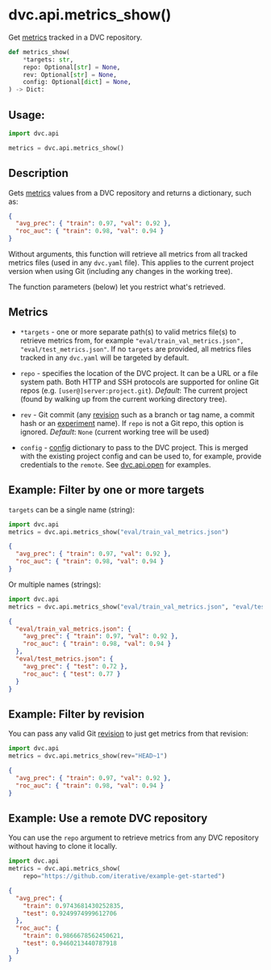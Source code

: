 # dvc.api.metrics_show()

Get [metrics](/doc/command-reference/metrics) tracked in a <abbr>DVC
repository</abbr>.

```py
def metrics_show(
    *targets: str,
    repo: Optional[str] = None,
    rev: Optional[str] = None,
    config: Optional[dict] = None,
) -> Dict:
```

## Usage:

```py
import dvc.api

metrics = dvc.api.metrics_show()
```

## Description

Gets [metrics](/doc/command-reference/metrics) values from a <abbr>DVC
repository</abbr> and returns a dictionary, such as:

```json
{
  "avg_prec": { "train": 0.97, "val": 0.92 },
  "roc_auc": { "train": 0.98, "val": 0.94 }
}
```

Without arguments, this function will retrieve all metrics from all tracked
metrics files (used in any `dvc.yaml` file). This applies to the current project
version when using Git (including any changes in the working tree).

The function parameters (below) let you restrict what's retrieved.

## Metrics

- `*targets` - one or more separate path(s) to valid metrics file(s) to retrieve
  metrics from, for example
  `"eval/train_val_metrics.json", "eval/test_metrics.json"`. If no `targets` are
  provided, all metrics files tracked in any `dvc.yaml` will be targeted by
  default.

- `repo` - specifies the location of the DVC project. It can be a URL or a file
  system path. Both HTTP and SSH protocols are supported for online Git repos
  (e.g. `[user@]server:project.git`). _Default_: The current project (found by
  walking up from the current working directory tree).

- `rev` - Git commit (any [revision](https://git-scm.com/docs/revisions) such as
  a branch or tag name, a commit hash or an
  [experiment](/doc/command-reference/exp) name). If `repo` is not a Git repo,
  this option is ignored. _Default_: `None` (current working tree will be used)

- `config` - [config](/doc/command-reference/config) dictionary to pass to the
  DVC project. This is merged with the existing project config and can be used
  to, for example, provide credentials to the `remote`. See
  [dvc.api.open](/doc/api-reference/open) for examples.

## Example: Filter by one or more targets

`targets` can be a single name (string):

```py
import dvc.api
metrics = dvc.api.metrics_show("eval/train_val_metrics.json")
```

```json
{
  "avg_prec": { "train": 0.97, "val": 0.92 },
  "roc_auc": { "train": 0.98, "val": 0.94 }
}
```

Or multiple names (strings):

```py
import dvc.api
metrics = dvc.api.metrics_show("eval/train_val_metrics.json", "eval/test_metrics.json")
```

```json
{
  "eval/train_val_metrics.json": {
    "avg_prec": { "train": 0.97, "val": 0.92 },
    "roc_auc": { "train": 0.98, "val": 0.94 }
  },
  "eval/test_metrics.json": {
    "avg_prec": { "test": 0.72 },
    "roc_auc": { "test": 0.77 }
  }
}
```

## Example: Filter by revision

You can pass any valid Git [revision](https://git-scm.com/docs/revisions) to
just get metrics from that revision:

```py
import dvc.api
metrics = dvc.api.metrics_show(rev="HEAD~1")
```

```json
{
  "avg_prec": { "train": 0.97, "val": 0.92 },
  "roc_auc": { "train": 0.98, "val": 0.94 }
}
```

## Example: Use a remote DVC repository

You can use the `repo` argument to retrieve metrics from any <abbr>DVC
repository</abbr> without having to clone it locally.

```py
import dvc.api
metrics = dvc.api.metrics_show(
    repo="https://github.com/iterative/example-get-started")
```

```json
{
  "avg_prec": {
    "train": 0.9743681430252835,
    "test": 0.9249974999612706
  },
  "roc_auc": {
    "train": 0.9866678562450621,
    "test": 0.9460213440787918
  }
}
```
